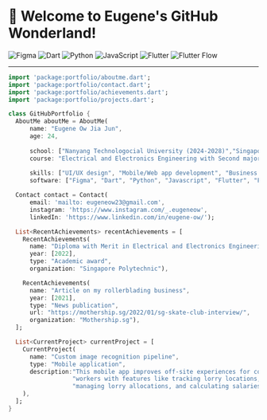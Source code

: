 # 👋 Welcome to Eugene's GitHub Wonderland!
![Figma](https://img.shields.io/badge/-Figma-F24E1E?style=flat&logo=figma&logoColor=white)
![Dart](https://img.shields.io/badge/-Dart-0175C2?style=flat&logo=dart&logoColor=white)
![Python](https://img.shields.io/badge/-Python-3776AB?style=flat&logo=python&logoColor=white)
![JavaScript](https://img.shields.io/badge/-JavaScript-F7DF1E?style=flat&logo=javascript&logoColor=white)
![Flutter](https://img.shields.io/badge/-Flutter-02569B?style=flat&logo=flutter&logoColor=white)
![Flutter Flow](https://img.shields.io/badge/-Flutter%20Flow-02569B?style=flat&logo=flutter&logoColor=white)

---
```dart
import 'package:portfolio/aboutme.dart';
import 'package:portfolio/contact.dart';
import 'package:portfolio/achievements.dart';
import 'package:portfolio/projects.dart';

class GitHubPortfolio {
  AboutMe aboutMe = AboutMe(
      name: "Eugene Ow Jia Jun",
      age: 24,
      
      school: ["Nanyang Technologocial University (2024-2028)","Singapore Polytechnic (2019-2022)"],
      course: "Electrical and Electronics Engineering with Second major in Business",
      
      skills: ["UI/UX design", "Mobile/Web app development", "Business management"],
      software: ["Figma", "Dart", "Python", "Javascript", "Flutter", "Flutter Flow"]);

  Contact contact = Contact(
      email: 'mailto: eugeneow23@gmail.com',
      instagram: 'https://www.instagram.com/_.eugeneow',
      linkedIn: 'https://www.linkedin.com/in/eugene-ow/');

  List<RecentAchievements> recentAchievements = [
    RecentAchievements(
      name: "Diploma with Merit in Electrical and Electronics Engineering",
      year: [2022],
      type: "Academic award",
      organization: "Singapore Polytechnic"),

    RecentAchievements(
      name: "Article on my rollerblading business",
      year: [2021],
      type: "News publication",
      url: "https://mothership.sg/2022/01/sg-skate-club-interview/",
      organization: "Mothership.sg"),
  ];

  List<CurrentProject> currentProject = [
    CurrentProject(
      name: "Custom image recognition pipeline",
      type: "Mobile application", 
      description:"This mobile app improves off-site experiences for construction "
                  "workers with features like tracking lorry locations, "
                  "managing lorry allocations, and calculating salaries." 
    ), 
  ];
}
```


